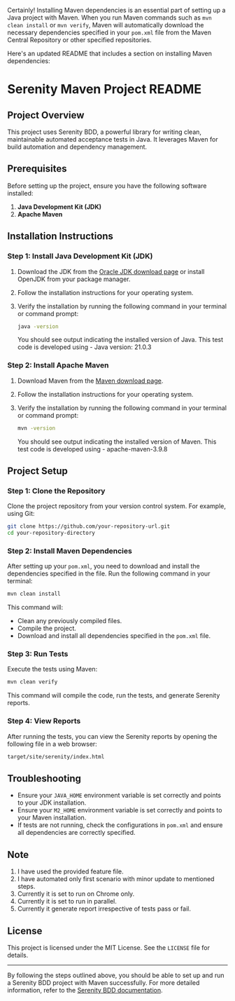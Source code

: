 Certainly! Installing Maven dependencies is an essential part of setting up a Java project with Maven. When you run Maven commands such as `mvn clean install` or `mvn verify`, Maven will automatically download the necessary dependencies specified in your `pom.xml` file from the Maven Central Repository or other specified repositories.

Here's an updated README that includes a section on installing Maven dependencies:

# Serenity Maven Project README

## Project Overview
This project uses Serenity BDD, a powerful library for writing clean, maintainable automated acceptance tests in Java. It leverages Maven for build automation and dependency management.

## Prerequisites
Before setting up the project, ensure you have the following software installed:

1. **Java Development Kit (JDK)**
2. **Apache Maven**

## Installation Instructions

### Step 1: Install Java Development Kit (JDK)

1. Download the JDK from the [Oracle JDK download page](https://www.oracle.com/java/technologies/javase-downloads.html) or install OpenJDK from your package manager.

2. Follow the installation instructions for your operating system.

3. Verify the installation by running the following command in your terminal or command prompt:
    ```sh
    java -version
    ```
   You should see output indicating the installed version of Java.
   This test code is developed using - Java version: 21.0.3

### Step 2: Install Apache Maven

1. Download Maven from the [Maven download page](https://maven.apache.org/download.cgi).

2. Follow the installation instructions for your operating system.

3. Verify the installation by running the following command in your terminal or command prompt:
    ```sh
    mvn -version
    ```
   You should see output indicating the installed version of Maven.
   This test code is developed using - apache-maven-3.9.8

## Project Setup

### Step 1: Clone the Repository

Clone the project repository from your version control system. For example, using Git:
```sh
git clone https://github.com/your-repository-url.git
cd your-repository-directory
```

### Step 2: Install Maven Dependencies

After setting up your `pom.xml`, you need to download and install the dependencies specified in the file. Run the following command in your terminal:

```sh
mvn clean install
```

This command will:
- Clean any previously compiled files.
- Compile the project.
- Download and install all dependencies specified in the `pom.xml` file.

### Step 3: Run Tests

Execute the tests using Maven:

```sh
mvn clean verify
```

This command will compile the code, run the tests, and generate Serenity reports.

### Step 4: View Reports

After running the tests, you can view the Serenity reports by opening the following file in a web browser:

```sh
target/site/serenity/index.html
```

## Troubleshooting

- Ensure your `JAVA_HOME` environment variable is set correctly and points to your JDK installation.
- Ensure your `M2_HOME` environment variable is set correctly and points to your Maven installation.
- If tests are not running, check the configurations in `pom.xml` and ensure all dependencies are correctly specified.

## Note

1. I have used the provided feature file.
2. I have automated only first scenario with minor update to mentioned steps.
3. Currently it is set to run on Chrome only.
4. Currently it is set to run in parallel.
5. Currently it generate report irrespective of tests pass or fail.

## License

This project is licensed under the MIT License. See the `LICENSE` file for details.

---

By following the steps outlined above, you should be able to set up and run a Serenity BDD project with Maven successfully. For more detailed information, refer to the [Serenity BDD documentation](http://serenity-bdd.info/docs/articles/intro.html).